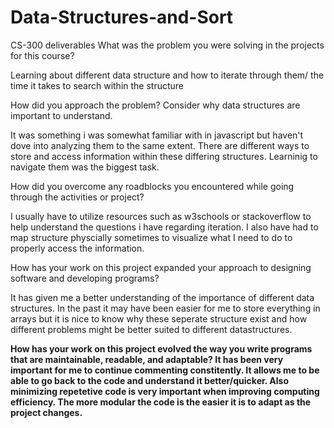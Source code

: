 # Data-Structures-and-Sort
CS-300 deliverables
What was the problem you were solving in the projects for this course?

Learning about different data structure and how to iterate through them/ the time it takes to search within the structure

How did you approach the problem? Consider why data structures are important to understand.

It was something i was somewhat familiar with in javascript but haven't dove into analyzing them to the same extent. There are different ways to store and access information within these differing structures. Learninig to navigate them was the biggest task.

How did you overcome any roadblocks you encountered while going through the activities or project?

I usually have to utilize resources such as w3schools or stackoverflow to help understand the questions i have regarding iteration. I also have had to map structure physcially sometimes to visualize what I need to do to properly access the information.

How has your work on this project expanded your approach to designing software and developing programs?

It has given me a better understanding of the importance of different data structures. In the past it may have been easier for me to store everything in arrays but it is nice to know why these seperate structure exist and how different problems might be better suited to different datastructures. 

<b>How has your work on this project evolved the way you write programs that are maintainable, readable, and adaptable?<b/>
It has been very important for me to continue commenting constitently. It allows me to be able to go back to the code and understand it better/quicker. Also minimizing repetetive code is very important when improving computing efficiency. The more modular the code is the easier it is to adapt as the project changes.
